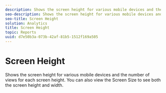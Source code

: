 ```yaml
---
description: Shows the screen height for various mobile devices and the number of views for each screen height. You can also view the Screen Size to see both the screen height and width.
seo-description: Shows the screen height for various mobile devices and the number of views for each screen height. You can also view the Screen Size to see both the screen height and width.
seo-title: Screen Height
solution: Analytics
title: Screen Height
topic: Reports
uuid: d7e50b3a-073b-42af-81b5-1512f169a505
---
```


# Screen Height

Shows the screen height for various mobile devices and the number of views for each screen height. You can also view the Screen Size to see both the screen height and width.

